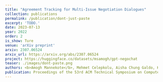 ```yaml
---
title: "Agreement Tracking for Multi-Issue Negotiation Dialogues"
collection: publications
permalink: /publication/dont-just-paste
excerpt: 'TODO.'
date: 2023-07-13
year: 2022
order: 2
is_show: Ture
venue: 'arXiv preprint'
arxiv: 2307.06524
arxiv_url: https://arxiv.org/abs/2307.06524
project: https://huggingface.co/datasets/msamogh/gpt-negochat
teaser: ./images/dont-paste.png
authors: <b>Amogh Mannekote</b>, Mehmet Celepkolu, Aisha Chung Galdo, Kristy Elizabeth Boyer, Maya Israel, Sarah Heckman, Kristin Stephens-Martinez
publication: Proceedings of the 53rd ACM Technical Symposium on Computer Science Education
---
```


<!-- This paper is about the number 3. The number 4 is left for future work. -->

<!-- [Download paper here](http://academicpages.github.io/files/paper3.pdf) -->
